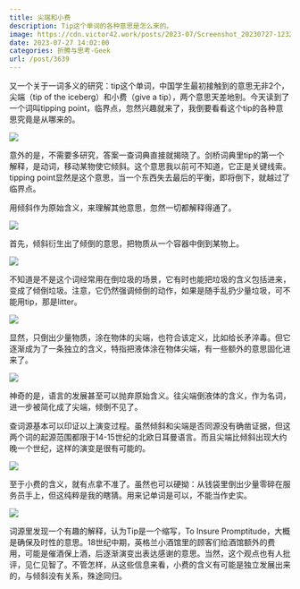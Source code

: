 ```yaml
---
title: 尖端和小费
description: Tip这个单词的各种意思是怎么来的。
image: https://cdn.victor42.work/posts/2023-07/Screenshot_20230727-123211.jpg
date: 2023-07-27 14:02:00
categories: 折腾与思考-Geek
url: /post/3639
---
```


又一个关于一词多义的研究：tip这个单词，中国学生最初接触到的意思无非2个，尖端（tip of the iceberg）和小费（give a tip），两个意思天差地别。今天读到了一个词叫tipping point，临界点，忽然兴趣就来了，我倒要看看这个tip的各种意思究竟是从哪来的。

![](https://cdn.victor42.work/posts/2023-07/Screenshot_20230727-123211.jpg)

意外的是，不需要多研究，答案一查词典直接就揭晓了。剑桥词典里tip的第一个解释，是动词，移动某物使它倾斜。这个意思我以前可不知道，它正是关键线索。tipping point显然是这个意思，当一个东西失去最后的平衡，即将倒下，就越过了临界点。

用倾斜作为原始含义，来理解其他意思，忽然一切都解释得通了。

![](https://cdn.victor42.work/posts/2023-07/Screenshot_20230727-123233.jpg)

首先，倾斜衍生出了倾倒的意思，把物质从一个容器中倒到某物上。

![](https://cdn.victor42.work/posts/2023-07/Screenshot_20230727-123316.jpg)

不知道是不是这个词经常用在倒垃圾的场景，它有时也能把垃圾的含义包括进来，变成了倾倒垃圾。注意，它仍然强调倾倒的动作，如果是随手乱扔少量垃圾，可不能用tip，那是litter。

![](https://cdn.victor42.work/posts/2023-07/Screenshot_20230727-123251.jpg)

显然，只倒出少量物质，涂在物体的尖端，也符合该定义，比如给长矛淬毒。但它逐渐成为了一条独立的含义，特指把液体涂在物体尖端，有一些额外的意思固化进来了。

![](https://cdn.victor42.work/posts/2023-07/Screenshot_20230727-123349.jpg)

神奇的是，语言的发展甚至可以抛弃原始含义。往尖端倒液体的含义，作为名词，进一步被简化成了尖端，倾倒不见了。

查词源基本可以印证以上演变过程。虽然倾斜和尖端是否同源没有确凿证据，但这两个词的起源范围都限于14-15世纪的北欧日耳曼语言。而且尖端比倾斜出现大约晚一个世纪，这样的演变是很有可能的。

![](https://cdn.victor42.work/posts/2023-07/Screenshot_20230727-124202.jpg)

至于小费的含义，就有点拿不准了。虽然也可以硬拗：从钱袋里倒出少量零碎在服务员手上，但这纯粹是我的瞎猜。用来记单词是可以，不能当作史实。

![](https://cdn.victor42.work/posts/2023-07/Screenshot_20230727-132349.jpg)

词源里发现一个有趣的解释，认为Tip是一个缩写，To Insure Promptitude，大概是确保及时性的意思。18世纪中期，英格兰小酒馆里的顾客们给酒馆额外的费用，可能是催酒保上酒，后逐渐演变出表达感谢的意思。当然，这个观点也有人批评，见仁见智了。不管怎样，从这些信息来看，小费的含义有可能是独立发展出来的，与倾斜没有关系，殊途同归。
